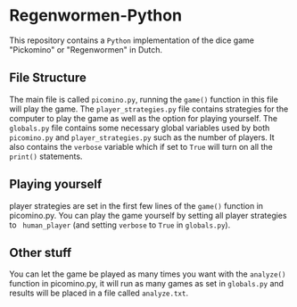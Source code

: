 # Regenwormen-Python

This repository contains a `Python` implementation of the dice game "Pickomino" or "Regenwormen" in Dutch. 

## File Structure

The main file is called `picomino.py`, running the `game()` function in this file will play the game. 
The `player_strategies.py` file contains strategies for the computer to play the game as well as the option for playing yourself.
The `globals.py` file contains some necessary global variables used by both `picomino.py` and `player_strategies.py` such as the number of players. It also contains the `verbose` variable which if set to `True` will turn on all the `print()` statements.

## Playing yourself

player strategies are set in the first few lines of the `game()` function in picomino.py. You can play the game yourself by setting all player strategies to ` human_player` (and setting `verbose` to `True` in `globals.py`).

## Other stuff

You can let the game be played as many times you want with the `analyze()`  function in picomino.py, it will run as many games as set in `globals.py` and results will be placed in a file called `analyze.txt`.
